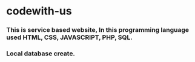 # codewith-us
### This is service based website, In this programming language used HTML, CSS, JAVASCRIPT, PHP, SQL.
### Local database create.
